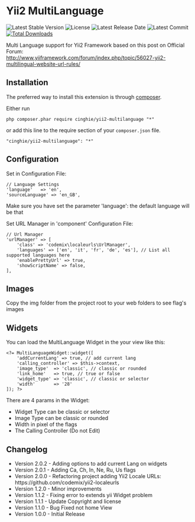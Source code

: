 # Yii2 MultiLanguage

![Latest Stable Version](https://img.shields.io/packagist/v/cinghie/yii2-multilanguage.svg)
![License](https://img.shields.io/packagist/l/cinghie/yii2-multilanguage.svg)
![Latest Release Date](https://img.shields.io/github/release-date/cinghie/yii2-multilanguage.svg)
![Latest Commit](https://img.shields.io/github/last-commit/cinghie/yii2-multilanguage.svg)
[![Total Downloads](https://img.shields.io/packagist/dt/cinghie/yii2-multilanguage.svg)](https://packagist.org/packages/cinghie/yii2-multilanguage)

Multi Language support for Yii2 Framework based on this post on Official Forum: <br>
http://www.yiiframework.com/forum/index.php/topic/56027-yii2-multilingual-website-url-rules/

Installation
------------

The preferred way to install this extension is through [composer](http://getcomposer.org/download/).

Either run

```
php composer.phar require cinghie/yii2-multilanguage "*"
```

or add this line to the require section of your `composer.json` file.

```
"cinghie/yii2-multilanguage": "*"
```

Configuration
-----------------

Set in Configuration File:

```
// Language Settings
'language'   => 'en',
'sourceLanguage' => 'en_GB',
```

Make sure you have set the parameter 'language': the default language will be that

Set URL Manager in 'component' Configuration File:

```
// Url Manager
'urlManager' => [
    'class' => 'codemix\localeurls\UrlManager',
	'languages' => ['en', 'it', 'fr', 'de', 'es'], // List all supported languages here
    'enablePrettyUrl' => true,
    'showScriptName' => false,
],
```

Images
-----------------

Copy the img folder from the project root to your web folders to see flag's images

Widgets
-----------------

You can load the MultiLanguage Widget in the your view like this:

```
<?= MultiLanguageWidget::widget([
	'addCurrentLang' => true, // add current lang
	'calling_controller' => $this->context,
	'image_type'  => 'classic', // classic or rounded
	'link_home'   => true, // true or false
	'widget_type' => 'classic', // classic or selector
	'width'       => '28'
]); ?>
```

There are 4 params in the Widget:
* Widget Type can be classic or selector
* Image Type can be classic or rounded
* Width in pixel of the flags
* The Calling Controller (Do not Edit)

Changelog
-----------------

<ul>
  <li>Version 2.0.2 - Adding options to add current Lang on widgets</li>
  <li>Version 2.0.1 - Adding Ca, Ch, In, Ne, Ru, Us flags</li>
  <li>Version 2.0.0 - Refactoring project adding Yii2 Locale URLs: https://github.com/codemix/yii2-localeurls</li>
  <li>Version 1.2.0 - Minor improvements</li>
  <li>Version 1.1.2 - Fixing error to extends yii Widget problem</li>
  <li>Version 1.1.1 - Update Copyright and license</li>
  <li>Version 1.1.0 - Bug Fixed not home View</li>
  <li>Version 1.0.0 - Initial Release</li>
</ul>
